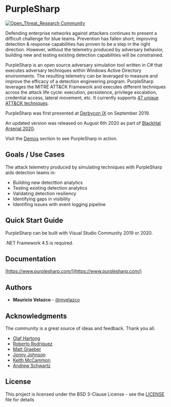 # PurpleSharp
[![Open_Threat_Research Community](https://img.shields.io/badge/Open_Threat_Research-Community-brightgreen.svg)](https://twitter.com/OTR_Community)

Defending enterprise networks against attackers continues to present a difficult challenge for blue teams. Prevention has fallen short; improving detection & response capabilities has proven to be a step in the right direction. However, without the telemetry produced by adversary behavior, building new and testing existing detection capabilities will be constrained. 

PurpleSharp is an open source adversary simulation tool written in C# that executes adversary techniques within Windows Active Directory environments. The resulting telemetry
can be leveraged to measure and improve the efficacy of a detection engineering program. PurpleSharp leverages the MITRE ATT&CK Framework and executes different techniques across the attack life cycle: execution, persistence, privilege escalation, credential access, lateral movement, etc. It currently supports [47 unique ATT&CK techniques](https://mitre-attack.github.io/attack-navigator/enterprise/#layerURL=https://raw.githubusercontent.com/mvelazc0/PurpleSharp/master/PurpleSharp/Json/PurpleSharp_navigator.json).

PurpleSharp was first presented at [Derbycon IX](https://www.youtube.com/watch?v=7TVp4g4hkpg) on September 2019.

An updated version was released on August 6th 2020 as part of [BlackHat Arsenal 2020](https://www.youtube.com/watch?v=yaeNwdElYaQ). 

Visit the [Demos](https://purplesharp.readthedocs.io/en/latest/demos/demos.html) section to see PurpleSharp in action.

## Goals / Use Cases

The attack telemetry produced by simulating techniques with PurpleSharp aids detection teams in:

* Building new detecttion analytics
* Testing existing detection analytics
* Validating detection resiliency
* Identifying gaps in visibility
* Identifing issues with event logging pipeline

## Quick Start Guide

PurpleSharp can be built with Visual Studio Community 2019 or 2020.

.NET Framework 4.5 is required.

## Documentation

[https://www.purplesharp.com/](https://www.purplesharp.com/)


## Authors

* **Mauricio Velazco** - [@mvelazco](https://twitter.com/mvelazco)

## Acknowledgments

The community is a great source of ideas and feedback. Thank you all.

* [Olaf Hartong](https://twitter.com/olafhartong)
* [Roberto Rodriguez](https://twitter.com/Cyb3rWard0g)
* [Matt Graeber](https://twitter.com/mattifestation)
* [Jonny Johnson](https://twitter.com/jsecurity101)
* [Keith McCammon](https://twitter.com/kwm)
* [Andrew Schwartz](https://www.trustedsec.com/team/andrew-schwartz/)

## License

This project is licensed under the BSD 3-Clause License - see the [LICENSE](LICENSE) file for details
